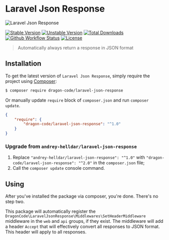 # Laravel Json Response

<img src="https://preview.dragon-code.pro/TheDragonCode/json-response.svg?brand=laravel" alt="Laravel Json Response"/>

[![Stable Version][badge_stable]][link_packagist]
[![Unstable Version][badge_unstable]][link_packagist]
[![Total Downloads][badge_downloads]][link_packagist]
[![Github Workflow Status][badge_build]][link_build]
[![License][badge_license]][link_license]

> Automatically always return a response in JSON format

## Installation

To get the latest version of `Laravel Json Response`, simply require the project using [Composer](https://getcomposer.org):

```bash
$ composer require dragon-code/laravel-json-response
```

Or manually update `require` block of `composer.json` and run `composer update`.

```json
{
    "require": {
        "dragon-code/laravel-json-response": "^1.0"
    }
}
```

### Upgrade from `andrey-helldar/laravel-json-response`

1. Replace `"andrey-helldar/laravel-json-response": "^1.0"` with `"dragon-code/laravel-json-response": "^2.0"` in the `composer.json` file;
4. Call the `composer update` console command.

## Using

After you've installed the package via composer, you're done. There's no step two.

This package will automatically register the `DragonCode\LaravelJsonResponse\Middlewares\SetHeaderMiddleware` middleware in the `web` and `api` groups, if they
exist. The middleware will add a header `Accept` that will effectively convert all responses to JSON format. This header will apply to all responses.


[badge_build]:          https://img.shields.io/github/workflow/status/dragon-code/laravel-json-response/phpunit?style=flat-square

[badge_downloads]:      https://img.shields.io/packagist/dt/dragon-code/laravel-json-response.svg?style=flat-square

[badge_license]:        https://img.shields.io/packagist/l/dragon-code/laravel-json-response.svg?style=flat-square

[badge_stable]:         https://img.shields.io/github/v/release/dragon-code/laravel-json-response?label=stable&style=flat-square

[badge_unstable]:       https://img.shields.io/badge/unstable-dev--main-orange?style=flat-square

[link_build]:           https://github.com/dragon-code/laravel-json-response/actions

[link_license]:         LICENSE

[link_packagist]:       https://packagist.org/packages/dragon-code/laravel-json-response
